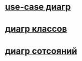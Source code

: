 # [use-case диагр](https://disk.yandex.ru/i/Pzx1dNhkcuQeow)
# [диагр классов](https://disk.yandex.ru/i/WEWh0YtgNwTvmA)
# [диагр сотсояний](https://disk.yandex.ru/i/pacX4MXIqLSk5w)

